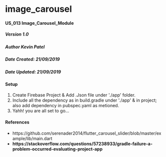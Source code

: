 # image_carousel
#### US_013 Image_Carousel_Module
##### Version 1.0

##### Author Kevin Patel
##### Date Created: 21/09/2019
##### Date Updated: 21/09/2019

#### Setup
<ol>
  <li>
    Create Firebase Project & Add .Json file under  './app' folder.
  </li>
  <li>
    Include all the dependency as in build.gradle under './app' & in project; also add dependency in pubspec.yaml as metioned.
  </li>
  <li>
    Yahh! you are all set to go...
  </li>
</ol>

#### References
<ul>
  <li>
    https://github.com/serenader2014/flutter_carousel_slider/blob/master/example/lib/main.dart
  </li>
  <li>
    <b>https://stackoverflow.com/questions/57238933/gradle-failure-a-problem-occurred-evaluating-project-app</b>
  </li>
</ul>

